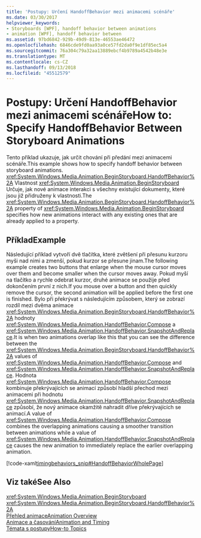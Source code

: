 ```yaml
---
title: 'Postupy: Určení HandoffBehavior mezi animacemi scénáře'
ms.date: 03/30/2017
helpviewer_keywords:
- Storyboards [WPF], handoff behavior between animations
- animation [WPF], handoff behavior between
ms.assetid: 97bd6842-929b-49d9-813e-46553ae46472
ms.openlocfilehash: 6846cde9fd0aa93a0ce57fd2da0f9e1df85ec5a4
ms.sourcegitcommit: 76a304c79a32aa13889ebcf4b9789a4542b48e3e
ms.translationtype: MT
ms.contentlocale: cs-CZ
ms.lasthandoff: 09/13/2018
ms.locfileid: "45512579"
---
```

# <a name="how-to-specify-handoffbehavior-between-storyboard-animations"></a><span data-ttu-id="636a5-102">Postupy: Určení HandoffBehavior mezi animacemi scénáře</span><span class="sxs-lookup"><span data-stu-id="636a5-102">How to: Specify HandoffBehavior Between Storyboard Animations</span></span>
<span data-ttu-id="636a5-103">Tento příklad ukazuje, jak určit chování při předání mezi animacemi scénáře.</span><span class="sxs-lookup"><span data-stu-id="636a5-103">This example shows how to specify handoff behavior between storyboard animations.</span></span> <span data-ttu-id="636a5-104"><xref:System.Windows.Media.Animation.BeginStoryboard.HandoffBehavior%2A> Vlastnost <xref:System.Windows.Media.Animation.BeginStoryboard> Určuje, jak nové animace interakci s všechny existující dokumenty, které jsou již přidruženy k vlastnosti.</span><span class="sxs-lookup"><span data-stu-id="636a5-104">The <xref:System.Windows.Media.Animation.BeginStoryboard.HandoffBehavior%2A> property of <xref:System.Windows.Media.Animation.BeginStoryboard> specifies how new animations interact with any existing ones that are already applied to a property.</span></span>  
  
## <a name="example"></a><span data-ttu-id="636a5-105">Příklad</span><span class="sxs-lookup"><span data-stu-id="636a5-105">Example</span></span>  
 <span data-ttu-id="636a5-106">Následující příklad vytvoří dvě tlačítka, které zvětšení při přesunu kurzoru myši nad nimi a zmenší, pokud kurzor se přesune jinam.</span><span class="sxs-lookup"><span data-stu-id="636a5-106">The following example creates two buttons that enlarge when the mouse cursor moves over them and become smaller when the cursor moves away.</span></span> <span data-ttu-id="636a5-107">Pokud myší na tlačítko a rychle odebrat kurzor, druhé animace se použije před dokončením první z nich.</span><span class="sxs-lookup"><span data-stu-id="636a5-107">If you mouse over a button and then quickly remove the cursor, the second animation will be applied before the first one is finished.</span></span> <span data-ttu-id="636a5-108">Bylo při překrývat s následujícím způsobem, který se zobrazí rozdíl mezi dvěma animace <xref:System.Windows.Media.Animation.BeginStoryboard.HandoffBehavior%2A> hodnoty <xref:System.Windows.Media.Animation.HandoffBehavior.Compose> a <xref:System.Windows.Media.Animation.HandoffBehavior.SnapshotAndReplace>.</span><span class="sxs-lookup"><span data-stu-id="636a5-108">It is when two animations overlap like this that you can see the difference between the <xref:System.Windows.Media.Animation.BeginStoryboard.HandoffBehavior%2A> values of <xref:System.Windows.Media.Animation.HandoffBehavior.Compose> and <xref:System.Windows.Media.Animation.HandoffBehavior.SnapshotAndReplace>.</span></span> <span data-ttu-id="636a5-109">Hodnota <xref:System.Windows.Media.Animation.HandoffBehavior.Compose> kombinuje překrývajících se animací způsobí hladší přechod mezi animacemi při hodnotu <xref:System.Windows.Media.Animation.HandoffBehavior.SnapshotAndReplace> způsobí, že nový animace okamžitě nahradit dříve překrývajících se animací.</span><span class="sxs-lookup"><span data-stu-id="636a5-109">A value of <xref:System.Windows.Media.Animation.HandoffBehavior.Compose> combines the overlapping animations causing a smoother transition between animations while a value of <xref:System.Windows.Media.Animation.HandoffBehavior.SnapshotAndReplace> causes the new animation to immediately replace the earlier overlapping animation.</span></span>  
  
 [!code-xaml[timingbehaviors_snip#HandoffBehaviorWholePage](../../../../samples/snippets/csharp/VS_Snippets_Wpf/timingbehaviors_snip/CSharp/HandoffBehaviorExample.xaml#handoffbehaviorwholepage)]  
  
## <a name="see-also"></a><span data-ttu-id="636a5-110">Viz také</span><span class="sxs-lookup"><span data-stu-id="636a5-110">See Also</span></span>  
 <xref:System.Windows.Media.Animation.BeginStoryboard>  
 <xref:System.Windows.Media.Animation.BeginStoryboard.HandoffBehavior%2A>  
 [<span data-ttu-id="636a5-111">Přehled animace</span><span class="sxs-lookup"><span data-stu-id="636a5-111">Animation Overview</span></span>](../../../../docs/framework/wpf/graphics-multimedia/animation-overview.md)  
 [<span data-ttu-id="636a5-112">Animace a časování</span><span class="sxs-lookup"><span data-stu-id="636a5-112">Animation and Timing</span></span>](https://msdn.microsoft.com/library/7d83765b-d5ae-41b1-b423-80206e1124aa)  
 [<span data-ttu-id="636a5-113">Témata s postupy</span><span class="sxs-lookup"><span data-stu-id="636a5-113">How-to Topics</span></span>](../../../../docs/framework/wpf/graphics-multimedia/animation-and-timing-how-to-topics.md)
